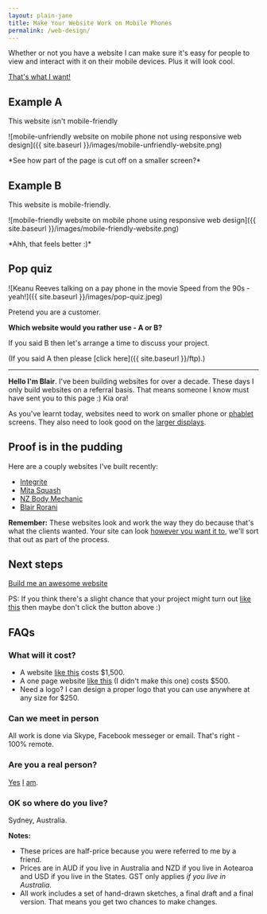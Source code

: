 ```yaml
---
layout: plain-jane
title: Make Your Website Work on Mobile Phones
permalink: /web-design/
---
```


Whether or not you have a website I can make sure it's easy for people to view and interact with it on their mobile devices. Plus it will look cool.

<p class="u-c-txt"><a href="mailto:blair@rorani.com" class="button button-primary">That's what I want!</a></p>

## Example A
This website isn't mobile-friendly
<p class="u-c-txt">![mobile-unfriendly website on mobile phone not using responsive web design]({{ site.baseurl }}/images/mobile-unfriendly-website.png)
</p>
*See how part of the page is cut off on a smaller screen?*

## Example B
This website is mobile-friendly.
<p class="u-c-txt">
![mobile-friendly website on mobile phone using responsive web design]({{ site.baseurl }}/images/mobile-friendly-website.png)
</p>
*Ahh, that feels better :)*

## Pop quiz
![Keanu Reeves talking on a pay phone in the movie Speed from the 90s - yeah!]({{ site.baseurl }}/images/pop-quiz.jpeg)

Pretend you are a customer.

**Which website would you rather use - A or B?**

If you said B then let's arrange a time to discuss your project.

(If you said A then please [click here]({{ site.baseurl }}/ftp).)

---

**Hello I'm Blair**. I've been building websites for over a decade. These days I only build websites on a referral basis. That means someone I know must have sent you to this page :) Kia ora!

As you've learnt today, websites need to work on smaller phone or <a href="https://en.wikipedia.org/wiki/Phablet" target="_blank">phablet</a> screens. They also need to look good on the <a href="http://www.apple.com/au/imac-with-retina/" target="_blank">larger displays</a>.

## Proof is in the pudding
Here are a couply websites I've built recently:

* [Integrite](http://integrite.net)
* [Mita Squash](http://mitasquash.com)
* [NZ Body Mechanic](http://nzbodymechanic.co.nz)
* [Blair Rorani](http://blair.rorani.com)

**Remember:** These websites look and work the way they do because that's what the clients wanted. Your site can look <a href="http://www.cornify.com/" target="_blank">however you want it to</a>, we'll sort that out as part of the process.

## Next steps
<p class="u-c-txt">
<a href="mailto:blair@rorani.com" class="button button-primary">Build me an awesome website</a>
</p>

PS: If you think there's a slight chance that your project might turn out <a href="http://theoatmeal.com/comics/design_hell" target="_blank">like this</a> then maybe don't click the button above :)

## FAQs

### What will it cost?
* A website <a href="http://nzbodymechanic.co.nz"  target="_blank">like this</a> costs $1,500.
* A one page website <a href="http://www.flufffestival.com/" target="_blank">like this</a> (I didn't make this one) costs $500.
* Need a logo? I can design a proper logo that you can use anywhere at any size for $250.

### Can we meet in person
All work is done via Skype, Facebook messeger or email. That's right - 100% remote.

### Are you a real person?
<a href="http://twitter.com/blairrorani">Yes</a> <a href="http://linkedin.com/in/blairrorani">I</a>
<a href="http://facebook.com/blairrorani">am</a>.


### OK so where do you live?
Sydney, Australia.

**Notes:**

* These prices are half-price because you were referred to me by a friend.
* Prices are in AUD if you live in Australia and NZD if you live in Aotearoa and USD if you live in the States. GST only applies *if you live in Australia*.
* All work includes a set of hand-drawn sketches, a final draft and a final version. That means you get two chances to make changes.
